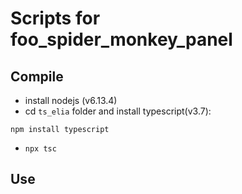 # Scripts for foo_spider_monkey_panel

##  Compile

- install nodejs (v6.13.4)
- cd `ts_elia` folder and install typescript(v3.7):
``` 
npm install typescript
```
- `npx tsc`

## Use

